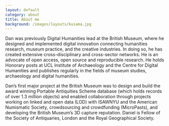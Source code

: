 ```yaml
---
layout: default
category: about
title: About me
background: /images/layouts/kusama.jpg
---
```

Dan was previously Digital Humanities lead at the British Museum, where he designed and implemented digital innovation connecting humanities research, museum practice, and the creative industries. In doing so, he has created extensive cross-disciplinary and cross-sector networks. He is an advocate of open access, open source and reproducible research. He holds Honorary posts at UCL Institute of Archaeology and the Centre for Digital Humanities and publishes regularly in the fields of museum studies, archaeology and digital humanities.

Dan’s first major project at the British Museum was to design and build the award winning Portable Antiquities Scheme database (which holds records of over 1.3 million objects) and enabled collaboration through projects working on linked and open data (LOD) with ISAWNYU and the American Numismatic Society, crowdsourcing and crowdfunding (MicroPasts), and developing the British Museum’s 3D capture reputation. Daniel is Fellow of the Society of Antiquaries, London and the Royal Geographical Society.
